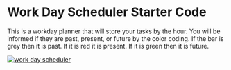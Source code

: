 # Work Day Scheduler Starter Code
This is a workday planner that will store your tasks by the hour.
You will be informed if they are past, present, or future by the color coding. If the bar is grey then it is past.
If it is red it is present. If it is green then it is future.

<a href="" rel="https://twfb29.github.io/work-day-scheduler/"><img src="develop/screenshot" alt="work day scheduler" /></a>

